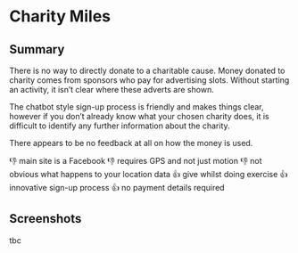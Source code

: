 # Charity Miles

## Summary

There is no way to directly donate to a charitable cause. Money donated to charity comes from sponsors who pay for advertising slots. Without starting an activity, it isn’t clear where these adverts are shown.

The chatbot style sign-up process is friendly and makes things clear, however if you don’t already know what your chosen charity does, it is difficult to identify any further information about the charity.

There appears to be no feedback at all on how the money is used.

👎 main site is a Facebook
👎 requires GPS and not just motion
👎 not obvious what happens to your location data
👍 give whilst doing exercise
👍  innovative sign-up process
👍 no payment details required

## Screenshots

tbc
